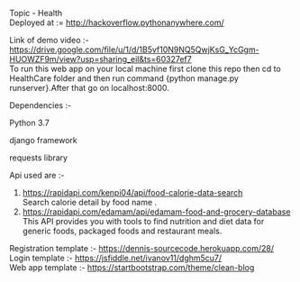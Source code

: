 Topic - Health                                                                                                                                                                                   
Deployed at := http://hackoverflow.pythonanywhere.com/ 

Link of demo video :- https://drive.google.com/file/u/1/d/1B5vf10N9NQ5QwjKsG_YcGgm-HUOWZF9m/view?usp=sharing_eil&ts=60327ef7                                                                                                                                                                                                                                                                                                                                                                                                                                  
To run this web app on your local machine first clone this repo then cd to HealthCare folder and then run command {python manage.py runserver}.After that go on localhost:8000.         

Dependencies :-                      

Python 3.7

django framework

requests library

Api used are :-                                                                                                                                                                               
1. https://rapidapi.com/kenpi04/api/food-calorie-data-search                                                                                                                                          
  Search calorie detail by food name .                                                                                                                                                    
2. https://rapidapi.com/edamam/api/edamam-food-and-grocery-database                                                                                                                     
  This API provides you with tools to find nutrition and diet data for generic foods, packaged foods and restaurant meals.                                                                    
  
 Registration template :- https://dennis-sourcecode.herokuapp.com/28/                                                                                                                                
 Login template :- https://jsfiddle.net/ivanov11/dghm5cu7/                                                                                                                               
 Web app template :- https://startbootstrap.com/theme/clean-blog                                                                                                                            
